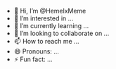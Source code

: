 - 👋 Hi, I’m @HemelxMeme
- 👀 I’m interested in ...
- 🌱 I’m currently learning ...
- 💞️ I’m looking to collaborate on ...
- 📫 How to reach me ...
- 😄 Pronouns: ...
- ⚡ Fun fact: ...

<!---
HemelxMeme/HemelxMeme is a ✨ special ✨ repository because its `README.md` (this file) appears on your GitHub profile.
You can click the Preview link to take a look at your changes.
--->

